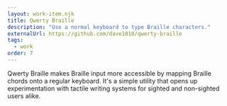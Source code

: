 ```yaml
---
layout: work-item.njk
title: Qwerty Braille
description: "Use a normal keyboard to type Braille characters."
externalUrl: https://github.com/dave1010/qwerty-braille
tags:
  - work
order: 7
---
```

Qwerty Braille makes Braille input more accessible by mapping Braille chords onto a regular keyboard. It's a simple utility
that opens up experimentation with tactile writing systems for sighted and non-sighted users alike.
